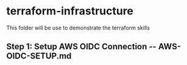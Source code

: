 # terraform-infrastructure
This folder will be use to demonstrate the terraform skills

## Step 1: Setup AWS OIDC Connection -- AWS-OIDC-SETUP.md
